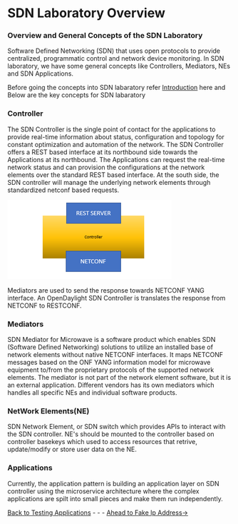 # SDN Laboratory Overview

### Overview and General Concepts of the SDN Laboratory
Software Defined Networking (SDN) that uses open protocols to provide centralized, programmatic control and network device monitoring. In SDN laboratory, we have some general concepts like Controllers, Mediators, NEs and SDN Applications.

Before going the concepts into SDN labaratory refer [Introduction](../../../../Introduction/Introduction.md) here and Below are the key concepts for SDN labaratory

### Controller
The SDN Controller is the single point of contact for the applications to provide real-time information about status, configuration and topology for constant optimization and automation of the network. The SDN Controller offers a REST based interface at its northbound side towards the Applications at its northbound. The Applications can request the real-time network status and can provision the configurations at the network elements over the standard REST based interface. At the south side, the SDN controller will manage the underlying network elements through standardized netconf based requests.

![northsouthcontroller](./Images/Capture.PNG)

Mediators are used to send the response towards NETCONF YANG interface. An OpenDaylight SDN Controller is translates the response from NETCONF to RESTCONF.

### Mediators
SDN Mediator for Microwave is a software product which enables SDN (Software Defined Networking) solutions to utilize an installed base of network elements without native NETCONF interfaces. It maps NETCONF messages based on the ONF YANG information model for microwave equipment to/from the proprietary protocols of the supported network elements. The mediator is not part of the network element software, but it is an external application. Different vendors has its own mediators which handles all specific NEs and individual software products.

### NetWork Elements(NE)

SDN Network Element, or SDN switch which provides APIs to interact with the SDN controller. NE's should be mounted to the controller based on controller basekeys which used to access resources that retrive, update/modify or store user data on the NE.

### Applications

Currently, the application pattern is building an application layer on SDN controller using the microservice architecture where the complex applications are spilt into small pieces and make them run independently. 


[Back to Testing Applications](../../../TestingApplications.md) - - - [Ahead to Fake Ip Address->](../IpAddresses/IpAddresses.md)
